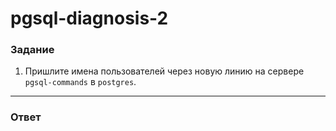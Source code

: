 # pgsql-diagnosis-2

### Задание

1. Пришлите имена пользователей через новую линию на сервере `pgsql-commands` в `postgres`.

---

### Ответ
